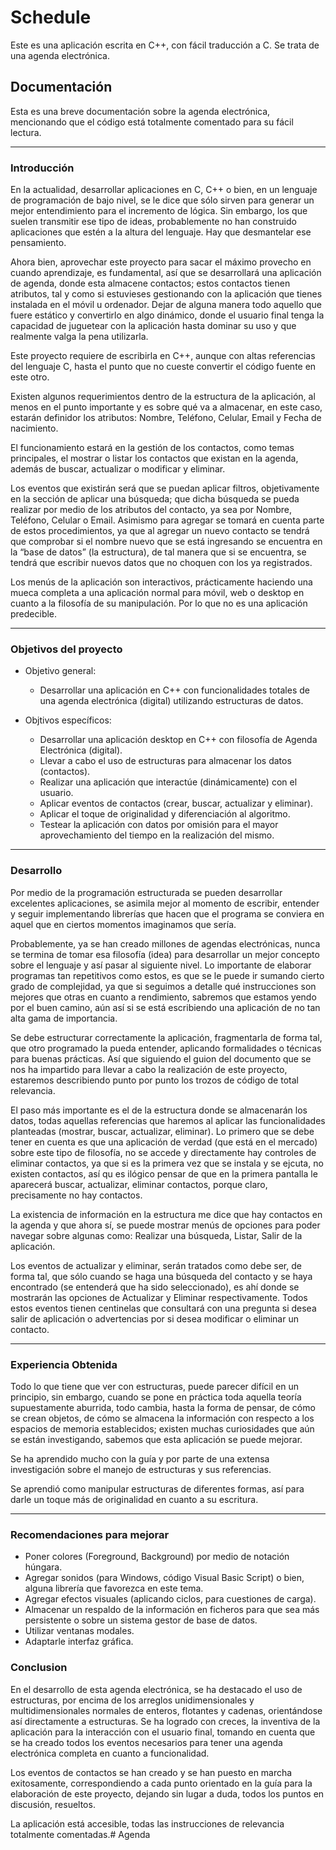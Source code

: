 # Schedule
Este es una aplicación escrita en C++, con fácil traducción a C. Se trata de una agenda electrónica.

## Documentación
Esta es una breve documentación sobre la agenda electrónica, mencionando que el código está totalmente comentado para su fácil lectura.

- - -

### Introducción
En la actualidad, desarrollar aplicaciones en C, C++ o bien, en un lenguaje de programación de bajo nivel, se le dice que sólo sirven para generar un mejor entendimiento para el incremento de lógica. Sin embargo, los que suelen transmitir ese tipo de ideas, probablemente no han construido aplicaciones que estén a la altura del lenguaje. Hay que desmantelar ese pensamiento.

Ahora bien, aprovechar este proyecto para sacar el máximo provecho en cuando aprendizaje, es fundamental, así que se desarrollará una aplicación de agenda, donde esta almacene contactos; estos contactos tienen atributos, tal y como si estuvieses gestionando con la aplicación que tienes instalada en el móvil u ordenador. Dejar de alguna manera todo aquello que fuere estático y convertirlo en algo dinámico, donde el usuario final tenga la capacidad de juguetear con la aplicación hasta dominar su uso y que realmente valga la pena utilizarla.

Este proyecto requiere de escribirla en C++, aunque con altas referencias del lenguaje C, hasta el punto que no cueste convertir el código fuente en este otro.

Existen algunos requerimientos dentro de la estructura de la aplicación, al menos en el punto importante y es sobre qué va a almacenar, en este caso, estarán definidor los atributos: Nombre, Teléfono, Celular, Email y Fecha de nacimiento.

El funcionamiento estará en la gestión de los contactos, como temas principales, el mostrar o listar los contactos que existan en la agenda, además de buscar, actualizar o modificar y eliminar.

Los eventos que existirán será que se puedan aplicar filtros, objetivamente en la sección de aplicar una búsqueda; que dicha búsqueda se pueda realizar por medio de los atributos del contacto, ya sea por Nombre, Teléfono, Celular o Email. Asimismo para agregar se tomará en cuenta parte de estos procedimientos, ya que al agregar un nuevo contacto se tendrá que comprobar si el nombre nuevo que se está ingresando se encuentra en la “base de datos” (la estructura), de tal manera que si se encuentra, se tendrá que escribir nuevos datos que no choquen con los ya registrados.

Los menús de la aplicación son interactivos, prácticamente haciendo una mueca completa a una aplicación normal para móvil, web o desktop en cuanto a la filosofía de su manipulación. Por lo que no es una aplicación predecible.

- - -

### Objetivos del proyecto
* Objetivo general: 

    * Desarrollar una aplicación en C++ con funcionalidades totales de una agenda electrónica (digital) utilizando estructuras de datos.

* Objtivos específicos: 

    *  Desarrollar una aplicación desktop en C++ con filosofía de Agenda Electrónica (digital).
    * Llevar a cabo el uso de estructuras para almacenar los datos (contactos).
    * Realizar una aplicación que interactúe (dinámicamente) con el usuario.
    * Aplicar eventos de contactos (crear, buscar, actualizar y eliminar).
    * Aplicar el toque de originalidad y diferenciación al algoritmo.
    * Testear la aplicación con datos por omisión para el mayor aprovechamiento del tiempo en la realización del mismo.

- - -

### Desarrollo
Por medio de la programación estructurada se pueden desarrollar excelentes aplicaciones, se asimila mejor al momento de escribir, entender y seguir implementando librerías que hacen que el programa se conviera en aquel que en ciertos momentos imaginamos que sería.

Probablemente, ya se han creado millones de agendas electrónicas, nunca se termina de tomar esa filosofía (idea) para desarrollar un mejor concepto sobre el lenguaje y así pasar al siguiente nivel. Lo importante de elaborar programas tan repetitivos como estos, es que se le puede ir sumando cierto grado de complejidad, ya que si seguimos a detalle qué instrucciones son mejores que otras en cuanto a rendimiento, sabremos que estamos yendo por el buen camino, aún así si se está escribiendo una aplicación de no tan alta gama de importancia.

Se debe estructurar correctamente la aplicación, fragmentarla de forma tal, que otro programado la pueda entender, aplicando formalidades o técnicas para buenas prácticas. Así que siguiendo el guion del documento que se nos ha impartido para llevar a cabo la realización de este proyecto, estaremos describiendo punto por punto los trozos de código de total relevancia.

El paso más importante es el de la estructura donde se almacenarán los datos, todas aquellas referencias que haremos al aplicar las funcionalidades planteadas (mostrar, buscar, actualizar, eliminar). Lo primero que se debe tener en cuenta es que una aplicación de verdad (que está en el mercado) sobre este tipo de filosofía, no se accede y directamente hay controles de eliminar contactos, ya que si es la primera vez que se instala y se ejcuta, no existen contactos, así qu es ilógico pensar de que en la primera pantalla le aparecerá buscar, actualizar, eliminar contactos, porque claro, precisamente no hay contactos.

La existencia de información en la estructura me dice que hay contactos en la agenda y que ahora sí, se puede mostrar menús de opciones para poder navegar sobre algunas como: Realizar una búsqueda, Listar, Salir de la aplicación.

Los eventos de actualizar y eliminar, serán tratados como debe ser, de forma tal, que sólo cuando se haga una búsqueda del contacto y se haya encontrado (se entenderá que ha sido seleccionado), es ahí donde se mostrarán las opciones de Actualizar y Eliminar respectivamente.
Todos estos eventos tienen centinelas que consultará con una pregunta si desea salir de aplicación o advertencias por si desea modificar o eliminar un contacto.

- - -

### Experiencia Obtenida
Todo lo que tiene que ver con estructuras, puede parecer difícil en un principio, sin embargo, cuando se pone en práctica toda aquella teoría supuestamente aburrida, todo cambia, hasta la forma de pensar, de cómo se crean objetos, de cómo se almacena la información con respecto a los espacios de memoria establecidos; existen muchas curiosidades que aún se están investigando, sabemos que esta aplicación se puede mejorar.

Se ha aprendido mucho con la guía y por parte de una extensa investigación sobre el manejo de estructuras y sus referencias.

Se aprendió como manipular estructuras de diferentes formas, así para darle un toque más de originalidad en cuanto a su escritura.

- - -

### Recomendaciones para mejorar
* Poner colores (Foreground, Background) por medio de notación húngara.
* Agregar sonidos (para Windows, código Visual Basic Script) o bien, alguna librería que favorezca en este tema.
* Agregar efectos visuales (aplicando ciclos, para cuestiones de carga).
* Almacenar un respaldo de la información en ficheros para que sea más persistente o sobre un sistema gestor de base de datos.
* Utilizar ventanas modales.
* Adaptarle interfaz gráfica. 

### Conclusion
En el desarrollo de esta agenda electrónica, se ha destacado el uso de estructuras, por encima de los arreglos unidimensionales y multidimensionales normales de enteros, flotantes y cadenas, orientándose así directamente a estructuras. Se ha logrado con creces, la inventiva de la aplicación para la interacción con el usuario final, tomando en cuenta que se ha creado todos los eventos necesarios para tener una agenda electrónica completa en cuanto a funcionalidad.

Los eventos de contactos se han creado y se han puesto en marcha exitosamente, correspondiendo a cada punto orientado en la guía para la elaboración de este proyecto, dejando sin lugar a duda, todos los puntos en discusión, resueltos.

La aplicación está accesible, todas las instrucciones de relevancia totalmente comentadas.# Agenda
